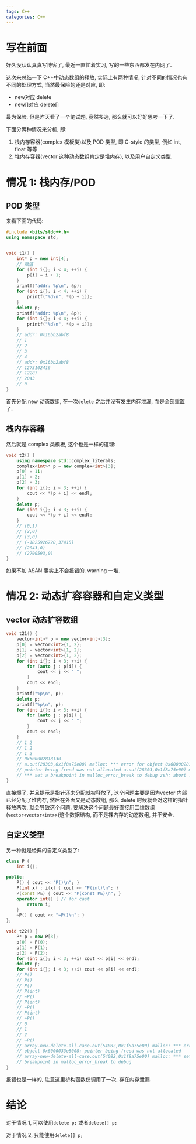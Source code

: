 ```yaml
---
tags: C++
categories: C++
---
```




# 写在前面

好久没认认真真写博客了, 最近一直忙着实习, 写的一些东西都发在内网了. 

这次来总结一下 C++中动态数组的释放, 实际上有两种情况, 针对不同的情况也有不同的处理方式, 当然最保险的还是对应, 即:

-   new对应 delete
-   new[]对应 delete[]

最为保险, 但是昨天看了一个笔试题, 竟然多选, 那么就可以好好思考一下了.



下面分两种情况来分析, 即:

1.   栈内存容器(complex 模板类)以及 POD 类型, 即 C-style 的类型, 例如 int, float 等等
2.   堆内存容器(vector 这种动态数组肯定是堆内存), 以及用户自定义类型. 

# 情况 1: 栈内存/POD

## POD 类型

来看下面的代码:

```cpp
#include <bits/stdc++.h>
using namespace std;


void t1() {
    int* p = new int[4];
    // 赋值
    for (int i{}; i < 4; ++i) {
        p[i] = i + 1;
    }
    printf("addr: %p\n", &p);
    for (int i{}; i < 4; ++i) {
        printf("%d\n", *(p + i));
    }
    delete p;
    printf("addr: %p\n", &p);
    for (int i{}; i < 4; ++i) {
        printf("%d\n", *(p + i));
    }
    // addr: 0x16bb2abf8
    // 1
    // 2
    // 3
    // 4
    // addr: 0x16bb2abf8
    // 1273102416
    // 12287
    // 2043
    // 0
}
```

首先分配 new 动态数组, 在一次`delete` 之后并没有发生内存泄漏, 而是全部重置了. 

## 栈内存容器



然后就是 complex 类模板, 这个也是一样的道理:

```cpp
void t2() {
    using namespace std::complex_literals;
    complex<int>* p = new complex<int>[3];
    p[0] = 1i;
    p[1] = 2;
    p[2] = 3;
    for (int i{}; i < 3; ++i) {
        cout << *(p + i) << endl;
    }
    delete p;
    for (int i{}; i < 3; ++i) {
        cout << *(p + i) << endl;
    }
    // (0,1)
    // (2,0)
    // (3,0)
    // (-1825926720,37415)
    // (2043,0)
    // (2700593,0)
}
```

如果不加 ASAN 事实上不会报错的. warning 一堆. 



# 情况 2: 动态扩容容器和自定义类型

## vector 动态扩容数组

```cpp
void t21() {
    vector<int>* p = new vector<int>[3];
    p[0] = vector<int>{1, 2};
    p[1] = vector<int>{1, 2};
    p[2] = vector<int>{1, 2};
    for (int i{}; i < 3; ++i) {
        for (auto j : p[i]) {
            cout << j << " ";
        }
        cout << endl;
    }
    printf("%p\n", p);
    delete p;
    printf("%p\n", p);
    for (int i{}; i < 3; ++i) {
        for (auto j : p[i]) {
            cout << j << " ";
        }
        cout << endl;
    }
    // 1 2
    // 1 2
    // 1 2
    // 0x600002818130
    // a.out(28303,0x1f8a75e00) malloc: *** error for object 0x600002818130:
    // pointer being freed was not allocated a.out(28303,0x1f8a75e00) malloc:
    // *** set a breakpoint in malloc_error_break to debug zsh: abort ./a.out
}
```

直接爆了, 并且提示是指针还未分配就被释放了, 这个问题主要是因为vector 内部已经分配了堆内存, 然后在外面又是动态数组, 那么 delete 时候就会对这样的指针释放两次, 就会导致这个问题. 要解决这个问题最好直接用二维数组(`vector<vector<int>>`)这个数据结构, 而不是裸内存的动态数组, 并不安全. 



## 自定义类型

另一种就是经典的自定义类型了:

```cpp
class P {
    int i{};

public:
    P() { cout << "P()\n"; }
    P(int x) : i(x) { cout << "P(int)\n"; }
    P(const P&) { cout << "P(const P&)\n"; }
    operator int() { // for cast
        return i;
    }
    ~P() { cout << "~P()\n"; }
};

void t22() {
    P* p = new P[3];
    p[0] = P(0);
    p[1] = P(1);
    p[2] = P(2);
    for (int i{}; i < 3; ++i) cout << p[i] << endl;
    delete p;
    for (int i{}; i < 3; ++i) cout << p[i] << endl;
    // P()
    // P()
    // P()
    // P(int)
    // ~P()
    // P(int)
    // ~P()
    // P(int)
    // ~P()
    // 0
    // 1
    // 2
    // ~P()
    // array-new-delete-all-case.out(54082,0x1f8a75e00) malloc: *** error for
    // object 0x6000033e8008: pointer being freed was not allocated
    // array-new-delete-all-case.out(54082,0x1f8a75e00) malloc: *** set a
    // breakpoint in malloc_error_break to debug
}
```



报错也是一样的, 注意这里析构函数仅调用了一次, 存在内存泄漏. 



# 结论

对于情况 1, 可以使用`delete p;` 或者`delete[] p;`

对于情况 2, 只能使用`delete[] p;` 